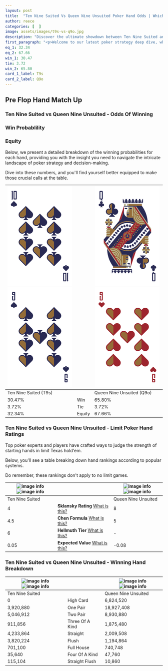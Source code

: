 ```yaml
---
layout: post
title:  "Ten Nine Suited Vs Queen Nine Unsuited Poker Hand Odds | Which Is The Better Hand In Poker? A Complete Guide"
author: reece
categories: [  ]
image: assets/images/t9s-vs-q9o.jpg
description: "Discover the ultimate showdown between Ten Nine Suited and Queen Nine Unsuited in poker! Uncover the odds, strategies, and scenarios where one hand triumphs over the other. Get ready to up your poker game with this thrilling analysis."
first_paragraph: "<p>Welcome to our latest poker strategy deep dive, where we're pitting two distinct hands against each other in a high-stakes showdown: Ten Nine Suited vs Queen Nine Unsuited.</p><p>In the dynamic world of poker, every decision counts, and knowing which hand holds the upper hand is key to your success at the table.</p><p>In this article, we'll dissect these two hands, explore the scenarios where one dominates the other, and equip you with the knowledge to make strategic choices that can tip the odds in your favor.</p><p>Get ready to unravel the intriguing dynamics of these poker hands and elevate your game to new heights.</p>"
eq_1: 32.34
eq_2: 67.66
win_1: 30.47
tie: 3.72
win_2: 65.80
card_1_label: T9s
card_2_label: Q9o
---
```




[comment]: # (sp0)

## Pre Flop Hand Match Up

<div class="table hand-ratings" markdown="1"> 



### Ten Nine Suited vs Queen Nine Unsuited - Odds Of Winning


  
<div class="row graphs"> 
<div class="col-lg-6">
    <h3>Win Probablility</h3>
    <canvas id="WinChart"></canvas>
</div>
<div class="col-lg-6">
    <h3>Equity</h3>
    <canvas id="EquityChart"></canvas>
</div>
</div>

  Below, we present a detailed breakdown of the winning probabilities for each hand, providing you with the insight you need to navigate the intricate landscape of poker strategy and decision-making. 

Dive into these numbers, and you'll find yourself better equipped to make those crucial calls at the table.


    
| ![image info](assets/images/hand1/t.png) ![image info](assets/images/hand1/9.png) |  | ![image info](assets/images/hand2/q.png) ![image info](assets/images/hand2/9o.png) |
| -------- | -------- | -------- |
| Ten Nine Suited (T9s) |  | Queen Nine Unsuited (Q9o) |
| 30.47% | Win | 65.80% |
| 3.72% | Tie | 3.72% |
| 32.34% | Equity | 67.66% |




[comment]: # (sp1)



### Ten Nine Suited vs Queen Nine Unsuited - Limit Poker Hand Ratings

Top poker experts and players have crafted ways to judge the strength of starting hands in limit Texas hold'em. 

Below, you'll see a table breaking down hand rankings according to popular systems. 

Do remember, these rankings don't apply to no limit games.


    
| ![image info](https://www.riverpairs.com/assets/images/hand1/t.png) ![image info](https://www.riverpairs.com/assets/images/hand1/9.png) |  | ![image info](https://www.riverpairs.com/assets/images/hand2/q.png) ![image info](https://www.riverpairs.com/assets/images/hand2/9o.png) |
| -------- | -------- | -------- |
| Ten Nine Suited |  | Queen Nine Unsuited |
| 4 | **Sklansky Rating** [What is this?](/sklansky-rating-explained) | 8 |
| 4.5 | **Chen Formula** [What is this?](/chen-formula-explained) | 5 |
| 6 | **Hellmuth Tier** [What is this?](/Hellmuth-tier-explained) | - |
| 0.05 | **Expected Value** [What is this?](/expected-value-explained) | -0.08 |




[comment]: # (sp2)



### Ten Nine Suited vs Queen Nine Unsuited - Winning Hand Breakdown


    
| ![image info](https://www.riverpairs.com/assets/images/hand1/t.png) ![image info](https://www.riverpairs.com/assets/images/hand1/9.png) |  | ![image info](https://www.riverpairs.com/assets/images/hand2/q.png) ![image info](https://www.riverpairs.com/assets/images/hand2/9o.png) |
| -------- | -------- | -------- |
| Ten Nine Suited |  | Queen Nine Unsuited |
| 0 | High Card | 6,824,520 |
| 3,920,880 | One Pair | 18,927,408 |
| 5,046,912 | Two Pair | 8,930,880 |
| 911,856 | Three Of A Kind | 1,875,480 |
| 4,233,864 | Straight | 2,009,508 |
| 3,820,224 | Flush | 1,194,864 |
| 701,100 | Full House | 740,748 |
| 35,640 | Four Of A Kind | 47,760 |
| 115,104 | Straight Flush | 10,860 |




[comment]: # (sp3)



</div>

[comment]: # (sp4)



[comment]: # (sp5)

